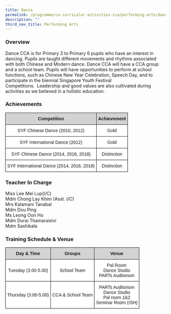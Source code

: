 ```yaml
---
title: Dance
permalink: /programme/co-curricular-activities-cca/performing-arts/dance
description: ""
third_nav_title: Performing Arts
---
```

### Overview

Dance CCA is for Primary 3 to Primary 6 pupils who have an interest in dancing. Pupils are taught different movements and rhythms associated with both Chinese and Modern dance. Dance CCA will have a CCA group and a school team. Pupils will have opportunities to perform at school functions, such as Chinese New Year Celebration, Speech Day, and to participate in the biennial Singapore Youth Festival Competitions.  Leadership and good values are also cultivated during activities as we believed in a holistic education.

### Achievements

<style type="text/css">
.tg  {border-collapse:collapse;border-spacing:0;}
.tg td{border-color:black;border-style:solid;border-width:1px;font-family:Arial, sans-serif;font-size:14px;
  overflow:hidden;padding:10px 5px;word-break:normal;}
.tg th{border-color:black;border-style:solid;border-width:1px;font-family:Arial, sans-serif;font-size:14px;
  font-weight:normal;overflow:hidden;padding:10px 5px;word-break:normal;}
.tg .tg-n348{background-color:#D3D3D3;font-weight:bold;text-align:center;vertical-align:top}
.tg .tg-f4yw{background-color:#FFF;text-align:center;vertical-align:middle}
</style>
<table class="tg">
<thead>
  <tr>
    <th class="tg-n348">Competition</th>
    <th class="tg-n348">Achievement</th>
  </tr>
</thead>
<tbody>
  <tr>
    <td class="tg-f4yw"><span style="background-color:white">SYF Chinese Dance (2010, 2012)</span></td>
    <td class="tg-f4yw"><span style="background-color:white">Gold</span></td>
  </tr>
  <tr>
    <td class="tg-f4yw"><span style="background-color:white">SYF International Dance (2012)</span></td>
    <td class="tg-f4yw"><span style="background-color:white">Gold</span></td>
  </tr>
  <tr>
    <td class="tg-f4yw"><span style="background-color:white">SYF Chinese Dance (2014, 2016, 2018)</span></td>
    <td class="tg-f4yw"><span style="background-color:white">Distinction</span></td>
  </tr>
  <tr>
    <td class="tg-f4yw"><span style="background-color:white">SYF International Dance (2014, 2016, 2018)</span><br></td>
    <td class="tg-f4yw"><span style="background-color:white">Distinction</span></td>
  </tr>
</tbody>
</table>

### Teacher In Charge

Miss Lee Mei Lup(I/C)  <br>
Mdm Chong Lay Khim (Asst. I/C)  <br>
Mrs Kalamani Tanabal  <br>
Mdm Dou Ping  <br>
Ms Leong Oon Ho  <br>
Mdm Durai Thamaraislvi  <br>
Mdm Sashikala  


### Training Schedule & Venue

<style type="text/css">
.tg  {border-collapse:collapse;border-spacing:0;}
.tg td{border-color:black;border-style:solid;border-width:1px;font-family:Arial, sans-serif;font-size:14px;
  overflow:hidden;padding:10px 5px;word-break:normal;}
.tg th{border-color:black;border-style:solid;border-width:1px;font-family:Arial, sans-serif;font-size:14px;
  font-weight:normal;overflow:hidden;padding:10px 5px;word-break:normal;}
.tg .tg-n348{background-color:#D3D3D3;font-weight:bold;text-align:center;vertical-align:top}
.tg .tg-f4yw{background-color:#FFF;text-align:center;vertical-align:middle}
</style>
<table class="tg">
<thead>
  <tr>
    <th class="tg-n348">Day &amp; Time</th>
    <th class="tg-n348">Groups</th>
    <th class="tg-n348">Venue</th>
  </tr>
</thead>
<tbody>
  <tr>
    <td class="tg-f4yw"><span style="background-color:white">Tuesday (3.00-5.00)</span></td>
    <td class="tg-f4yw"><span style="background-color:white">School Team</span></td>
    <td class="tg-f4yw"><span style="background-color:white">Pal Room</span><br><span style="background-color:white">Dance Studio</span><br><span style="background-color:white">PARTs Auditorium</span></td>
  </tr>
  <tr>
    <td class="tg-f4yw"><span style="background-color:white">Thursday (3.00-5.00)</span></td>
    <td class="tg-f4yw"><span style="background-color:white">CCA &amp; School Team</span></td>
    <td class="tg-f4yw"><span style="background-color:white">PARTs Auditorium</span><br><span style="background-color:white">Dance Studio</span><br><span style="background-color:white">Pal room 1&amp;2</span><br><span style="background-color:white">Seminar Room (ISH)</span></td>
  </tr>
</tbody>
</table>


